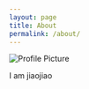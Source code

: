 ```yaml
---
layout: page
title: About
permalink: /about/
---
```


<img src="{{ site.baseurl }}/assets/pic/jiaoyuwei.jpg" title="Profile Picture" class="profile">

I am jiaojiao

[resume]: https://github.com/jiaojiaoloveu/resume/blob/master/examples/resume.pdf
